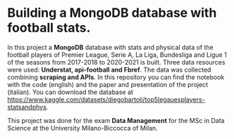 # Building a MongoDB database with football stats. 
In this project a **MongoDB** database with stats and physical data of the football players of Premier League, Serie A, La Liga, Bundesliga
and Ligue 1 of the seasons from 2017-2018 to 2020-2021 is built. Three data resources were used: **Understat, api-football and Fbref**. The data was
collected combining **scraping and APIs**. In this repository you can find the notebook with the code (english) and the paper and presentation of the 
project (italian). You can download the database at https://www.kaggle.com/datasets/diegobartoli/top5legauesplayers-statsandphys.

This project was done for the exam **Data Management** for the MSc in Data Science at the University Milano-Biccocca of Milan.

